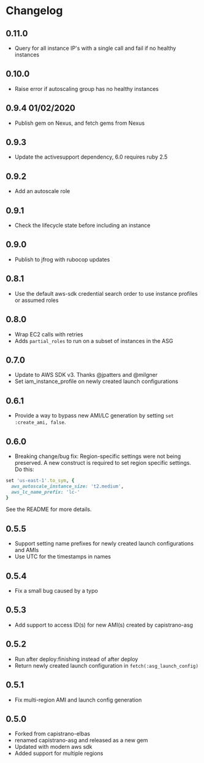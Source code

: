 Changelog
=========

## 0.11.0

* Query for all instance IP's with a single call and fail if no healthy instances

## 0.10.0

* Raise error if autoscaling group has no healthy instances

## 0.9.4 01/02/2020

* Publish gem on Nexus, and fetch gems from Nexus

## 0.9.3

* Update the activesupport dependency, 6.0 requires ruby 2.5

## 0.9.2

* Add an autoscale role

## 0.9.1

* Check the lifecycle state before including an instance

## 0.9.0

* Publish to jfrog with rubocop updates

## 0.8.1

* Use the default aws-sdk credential search order to use instance profiles
  or assumed roles

## 0.8.0

* Wrap EC2 calls with retries
* Adds `partial_roles` to run on a subset of instances in the ASG

## 0.7.0

* Update to AWS SDK v3. Thanks @jpatters and @milgner
* Set iam_instance_profile on newly created launch configurations

## 0.6.1

* Provide a way to bypass new AMI/LC generation by setting `set :create_ami, false`.

## 0.6.0

* Breaking change/bug fix: Region-specific settings were not being preserved. A
  new construct is required to set region specific settings. Do this:

```ruby
set 'us-east-1'.to_sym, {
  aws_autoscale_instance_size: 't2.medium',
  aws_lc_name_prefix: 'lc-'
}
```

See the README for more details.

## 0.5.5

* Support setting name prefixes for newly created launch configurations and AMIs
* Use UTC for the timestamps in names

## 0.5.4

* Fix a small bug caused by a typo

## 0.5.3

* Add support to access ID(s) for new AMI(s) created by capistrano-asg

## 0.5.2

* Run after deploy:finishing instead of after deploy
* Return newly created launch configuration in `fetch(:asg_launch_config)`

## 0.5.1

* Fix multi-region AMI and launch config generation

## 0.5.0

* Forked from capistrano-elbas
* renamed capistrano-asg and released as a new gem
* Updated with modern aws sdk
* Added support for multiple regions
